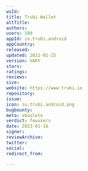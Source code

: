 ```yaml
---
wsId: 
title: Trubi Wallet
altTitle: 
authors: 
users: 500
appId: io.trubi.android
appCountry: 
released: 
updated: 2021-01-25
version: VARY
stars: 
ratings: 
reviews: 
size: 
website: https://www.trubi.io
repository: 
issue: 
icon: io.trubi.android.png
bugbounty: 
meta: obsolete
verdict: fewusers
date: 2023-01-16
signer: 
reviewArchive: 
twitter: 
social: 
redirect_from: 

---
```


